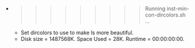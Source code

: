 * >>>>>>>>> Running inst-min-con-dircolors.sh ...
  * Set dircolors to use  to make ls more beautiful.
  * Disk size = 1487568K. Space Used = 28K. Runtime = 00:00:00:00.

